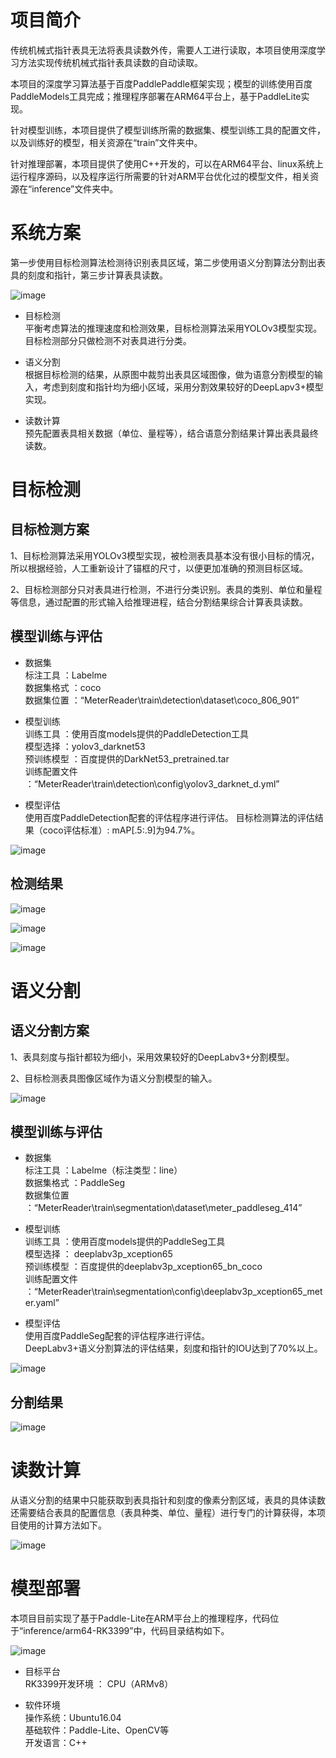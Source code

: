 # 项目简介

传统机械式指针表具无法将表具读数外传，需要人工进行读取，本项目使用深度学习方法实现传统机械式指针表具读数的自动读取。

本项目的深度学习算法基于百度PaddlePaddle框架实现；模型的训练使用百度PaddleModels工具完成；推理程序部署在ARM64平台上，基于PaddleLite实现。

针对模型训练，本项目提供了模型训练所需的数据集、模型训练工具的配置文件，以及训练好的模型，相关资源在“train”文件夹中。

针对推理部署，本项目提供了使用C++开发的，可以在ARM64平台、linux系统上运行程序源码，以及程序运行所需要的针对ARM平台优化过的模型文件，相关资源在“inference”文件夹中。

# 系统方案

第一步使用目标检测算法检测待识别表具区域，第二步使用语义分割算法分割出表具的刻度和指针，第三步计算表具读数。

![image](https://github.com/zhuyushi/MeterReader/blob/master/image/system.png) 

* 目标检测<br>
  平衡考虑算法的推理速度和检测效果，目标检测算法采用YOLOv3模型实现。目标检测部分只做检测不对表具进行分类。 

* 语义分割<br>
  根据目标检测的结果，从原图中裁剪出表具区域图像，做为语意分割模型的输入，考虑到刻度和指针均为细小区域，采用分割效果较好的DeepLapv3+模型实现。 

* 读数计算<br>
  预先配置表具相关数据（单位、量程等），结合语意分割结果计算出表具最终读数。

# 目标检测

## 目标检测方案

1、目标检测算法采用YOLOv3模型实现，被检测表具基本没有很小目标的情况，所以根据经验，人工重新设计了锚框的尺寸，以便更加准确的预测目标区域。

2、目标检测部分只对表具进行检测，不进行分类识别。表具的类别、单位和量程等信息，通过配置的形式输入给推理进程，结合分割结果综合计算表具读数。 

## 模型训练与评估 

* 数据集 <br>
  标注工具    ：Labelme <br>
  数据集格式 ：coco <br>
  数据集位置 ：“MeterReader\train\detection\dataset\coco_806_901” <br>

* 模型训练 <br>
  训练工具    ：使用百度models提供的PaddleDetection工具 <br> 
  模型选择    ：yolov3_darknet53 <br>
  预训练模型 ：百度提供的DarkNet53_pretrained.tar <br>
  训练配置文件 ：“MeterReader\train\detection\config\yolov3_darknet_d.yml”

* 模型评估 <br>
  使用百度PaddleDetection配套的评估程序进行评估。
  目标检测算法的评估结果（coco评估标准）: mAP[.5:.9]为94.7%。 <br>
  
![image](https://github.com/zhuyushi/MeterReader/blob/master/image/yolov3-estimate.png) 

## 检测结果

![image](https://github.com/zhuyushi/MeterReader/blob/master/image/detection-1.png) 

![image](https://github.com/zhuyushi/MeterReader/blob/master/image/detection-2.png) 

![image](https://github.com/zhuyushi/MeterReader/blob/master/image/detection-3.png) 

# 语义分割

## 语义分割方案 

1、表具刻度与指针都较为细小，采用效果较好的DeepLabv3+分割模型。 

2、目标检测表具图像区域作为语义分割模型的输入。

![image](https://github.com/zhuyushi/MeterReader/blob/master/image/seg.png) 

## 模型训练与评估

* 数据集 <br>
  标注工具    ：Labelme（标注类型：line） <br>
  数据集格式 ：PaddleSeg <br>
  数据集位置 ：“MeterReader\train\segmentation\dataset\meter_paddleseg_414” <br>

* 模型训练 <br>
  训练工具    ：使用百度models提供的PaddleSeg工具 <br>
  模型选择    ： deeplabv3p_xception65 <br>
  预训练模型 ：百度提供的deeplabv3p_xception65_bn_coco <br>
  训练配置文件 ：“MeterReader\train\segmentation\config\deeplabv3p_xception65_meter.yaml”

* 模型评估 <br>
  使用百度PaddleSeg配套的评估程序进行评估。 <br>
  DeepLabv3+语义分割算法的评估结果，刻度和指针的IOU达到了70%以上。 <br>

![image](https://github.com/zhuyushi/MeterReader/blob/master/image/deeplabv3-estimate.png) 

## 分割结果

![image](https://github.com/zhuyushi/MeterReader/blob/master/image/seg-reasult.png) 

# 读数计算

从语义分割的结果中只能获取到表具指针和刻度的像素分割区域，表具的具体读数还需要结合表具的配置信息（表具种类、单位、量程）进行专门的计算获得，本项目使用的计算方法如下。

![image](https://github.com/zhuyushi/MeterReader/blob/master/image/read.png) 

# 模型部署

本项目目前实现了基于Paddle-Lite在ARM平台上的推理程序，代码位于“inference/arm64-RK3399”中，代码目录结构如下。

![image](https://github.com/zhuyushi/MeterReader/blob/master/image/infer-code.png) 

* 目标平台 <br>
  RK3399开发环境 ： CPU（ARMv8） <br>

* 软件环境 <br>
  操作系统：Ubuntu16.04 <br>
  基础软件：Paddle-Lite、OpenCV等 <br>
  开发语言：C++ <br>


